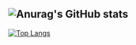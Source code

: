 ![Anurag's GitHub stats](https://github-readme-stats.vercel.app/api?username=heum-ji&show_icons=true&theme=radical)
---
[![Top Langs](https://github-readme-stats.vercel.app/api/top-langs/?username=heum-ji&layout=compact)](https://github.com/heum-ji/github-readme-stats)
